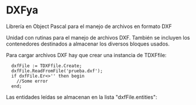 # DXFya
Librería en Object Pascal para el manejo de archivos en formato DXF

Unidad con rutinas para el manejo de archivos DXF.
También se incluyen los contenedores destinados a almacenar los diversos bloques usados.

Para cargar archivos DXF hay que crear una instancia de TDXFfile:

```
  dxfFile := TDXFfile.Create;
  dxfFile.ReadFromFile('prueba.dxf');
  if dxfFile.Er<>'' then begin
    //Some error
  end;
```

Las entidades leídas se almacenan en la lista "dxfFile.entities":

